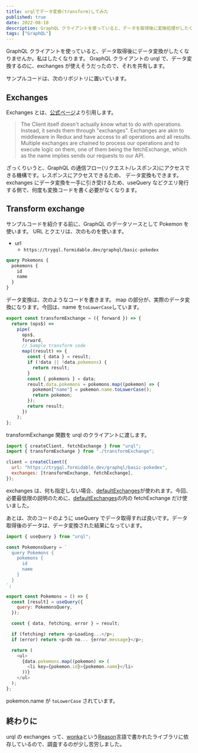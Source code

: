 ```yaml
---
title: urqlでデータ変換(transform)してみた
published: true
date: 2022-08-10
description: GraphQL クライアントを使っていると、データを取得後に変換処理がしたくなります。GraphQL クライアントの urql で、データ変換するのに、exchanges が使えそうだったので、それを共有します。
tags: ["GraphQL"]
---
```


GraphQL クライアントを使っていると、データ取得後にデータ変換がしたくなりませんか。私はしたくなります。
GraphQL クライアントの urql で、データ変換するのに、exchanges が使えそうだったので、それを共有します。

サンプルコードは、次のリポジトリに置いています。

<ogp-me src="https://github.com/silverbirder/urql-exchange-transform"></ogp-me>

## Exchanges

Exchanges とは、[公式ページ](https://formidable.com/open-source/urql/docs/architecture/#the-client-and-exchanges)より引用します。

> The Client itself doesn't actually know what to do with operations. Instead, it sends them through "exchanges". Exchanges are akin to middleware in Redux and have access to all operations and all results. Multiple exchanges are chained to process our operations and to execute logic on them, one of them being the fetchExchange, which as the name implies sends our requests to our API.

ざっくりいうと、GraphQL の通信フロー(リクエスト/レスポンス)にアクセスできる機構です。レスポンスにアクセスできるため、
データ変換もできます。exchanges にデータ変換を一手に引き受けるため、useQuery などクエリ発行する側で、何度も変換コードを書く必要がなくなります。

## Transform exchange

サンプルコードを紹介する前に、GraphQL のデータソースとして Pokemon を使います。
URL とクエリは、次のものを使います。

- url
  - `https://trygql.formidable.dev/graphql/basic-pokedex`

```graphql
query Pokemons {
  pokemons {
    id
    name
  }
}
```

データ変換は、次のようなコードを書きます。
map の部分が、実際のデータ変換になります。今回は、name を`toLowerCase`しています。

```javascript
export const transformExchange = ({ forward }) => {
  return (ops$) =>
    pipe(
      ops$,
      forward,
      // Sample transform code
      map((result) => {
        const { data } = result;
        if (!data || !data.pokemons) {
          return result;
        }
        const { pokemons } = data;
        result.data.pokemons = pokemons.map((pokemon) => {
          pokemon["name"] = pokemon.name.toLowerCase();
          return pokemon;
        });
        return result;
      })
    );
};
```

transformExchange 関数を urql のクライアントに渡します。

```javascript
import { createClient, fetchExchange } from "urql";
import { transformExchange } from "./transformExchange";

client = createClient({
  url: "https://trygql.formidable.dev/graphql/basic-pokedex",
  exchanges: [transformExchange, fetchExchange],
});
```

exchanges は、何も指定しない場合、[defaultExchanges](https://formidable.com/open-source/urql/docs/api/core/#defaultexchanges)が使われます。今回、必要最低限の説明のために、[defaultExchanges](https://formidable.com/open-source/urql/docs/api/core/#defaultexchanges)の内の fetchExchange だけ使いました。

あとは、次のコードのように useQuery でデータ取得すれば良いです。データ取得後のデータは、データ変換された結果になっています。

```javascript
import { useQuery } from "urql";

const PokemonsQuery = `
  query Pokemons {
    pokemons {
      id
      name
    }
  }
`;

export const Pokemons = () => {
  const [result] = useQuery({
    query: PokemonsQuery,
  });

  const { data, fetching, error } = result;

  if (fetching) return <p>Loading...</p>;
  if (error) return <p>Oh no... {error.message}</p>;

  return (
    <ul>
      {data.pokemons.map((pokemon) => (
        <li key={pokemon.id}>{pokemon.name}</li>
      ))}
    </ul>
  );
};
```

pokemon.name が `toLowerCase` されています。

## 終わりに

urql の exchanges って、[wonka](https://github.com/kitten/wonka)という[Reason](https://reasonml.github.io/)言語で書かれたライブラリに依存しているので、調査するのが少し苦労しました。

